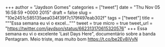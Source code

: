 
+++
author = "Jaydson Gomes"
categories = ["tweet"]
date = "Thu Nov 05 16:58:59 +0000 2015"
draft = false
slug = "10e2451c585135aea034f39f7c179f497eab302f"
tags = ["tweet"]
title = """Essa semana eu vi o excel..."""
tweet = true
micro = true
tweet_url = "https://twitter.com/jaydson/status/662313170615320576"
+++
Essa semana eu vi o excelente 'Last Days Here", documentário sobre a banda Pentagram. Meio triste, mas muito bom https://t.co/be2Ev8iVyN
